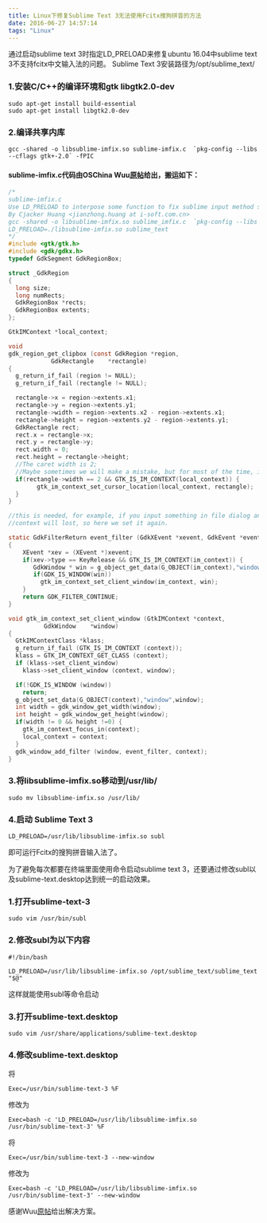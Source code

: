 ```yaml
---
title: Linux下修复Sublime Text 3无法使用Fcitx搜狗拼音的方法
date: 2016-06-27 14:57:14
tags: "Linux"
---
```


通过启动sublime text 3时指定LD_PRELOAD来修复ubuntu 16.04中sublime text 3不支持fcitx中文输入法的问题。
Sublime Text 3安装路径为/opt/sublime_text/

### 1.安装C/C++的编译环境和gtk libgtk2.0-dev

    sudo apt-get install build-essential
    sudo apt-get install libgtk2.0-dev

### 2.编译共享内库

    gcc -shared -o libsublime-imfix.so sublime-imfix.c  `pkg-config --libs --cflags gtk+-2.0` -fPIC

#### sublime-imfix.c代码由OSChina Wuu[原帖](http://my.oschina.net/wugaoxing/blog/121281)给出，搬运如下：

```c
/*
sublime-imfix.c
Use LD_PRELOAD to interpose some function to fix sublime input method support for linux.
By Cjacker Huang <jianzhong.huang at i-soft.com.cn>
gcc -shared -o libsublime-imfix.so sublime_imfix.c  `pkg-config --libs --cflags gtk+-2.0` -fPIC
LD_PRELOAD=./libsublime-imfix.so sublime_text
*/
#include <gtk/gtk.h>
#include <gdk/gdkx.h>
typedef GdkSegment GdkRegionBox;

struct _GdkRegion
{
  long size;
  long numRects;
  GdkRegionBox *rects;
  GdkRegionBox extents;
};

GtkIMContext *local_context;

void
gdk_region_get_clipbox (const GdkRegion *region,
            GdkRectangle    *rectangle)
{
  g_return_if_fail (region != NULL);
  g_return_if_fail (rectangle != NULL);

  rectangle->x = region->extents.x1;
  rectangle->y = region->extents.y1;
  rectangle->width = region->extents.x2 - region->extents.x1;
  rectangle->height = region->extents.y2 - region->extents.y1;
  GdkRectangle rect;
  rect.x = rectangle->x;
  rect.y = rectangle->y;
  rect.width = 0;
  rect.height = rectangle->height; 
  //The caret width is 2; 
  //Maybe sometimes we will make a mistake, but for most of the time, it should be the caret.
  if(rectangle->width == 2 && GTK_IS_IM_CONTEXT(local_context)) {
        gtk_im_context_set_cursor_location(local_context, rectangle);
  }
}

//this is needed, for example, if you input something in file dialog and return back the edit area
//context will lost, so here we set it again.

static GdkFilterReturn event_filter (GdkXEvent *xevent, GdkEvent *event, gpointer im_context)
{
    XEvent *xev = (XEvent *)xevent;
    if(xev->type == KeyRelease && GTK_IS_IM_CONTEXT(im_context)) {
       GdkWindow * win = g_object_get_data(G_OBJECT(im_context),"window");
       if(GDK_IS_WINDOW(win))
         gtk_im_context_set_client_window(im_context, win);
    }
    return GDK_FILTER_CONTINUE;
}

void gtk_im_context_set_client_window (GtkIMContext *context,
          GdkWindow    *window)
{
  GtkIMContextClass *klass;
  g_return_if_fail (GTK_IS_IM_CONTEXT (context));
  klass = GTK_IM_CONTEXT_GET_CLASS (context);
  if (klass->set_client_window)
    klass->set_client_window (context, window);

  if(!GDK_IS_WINDOW (window))
    return;
  g_object_set_data(G_OBJECT(context),"window",window);
  int width = gdk_window_get_width(window);
  int height = gdk_window_get_height(window);
  if(width != 0 && height !=0) {
    gtk_im_context_focus_in(context);
    local_context = context;
  }
  gdk_window_add_filter (window, event_filter, context); 
}
```

### 3.将libsublime-imfix.so移动到/usr/lib/

    sudo mv libsublime-imfix.so /usr/lib/

### 4.启动 Sublime Text 3

    LD_PRELOAD=/usr/lib/libsublime-imfix.so subl

即可运行Fcitx的搜狗拼音输入法了。

为了避免每次都要在终端里面使用命令启动sublime text 3，还要通过修改subl以及sublime-text.desktop达到统一的启动效果。

### 1.打开sublime-text-3

    sudo vim /usr/bin/subl

### 2.修改subl为以下内容

    #!/bin/bash

    LD_PRELOAD=/usr/lib/libsublime-imfix.so /opt/sublime_text/sublime_text "$@"

这样就能使用subl等命令启动

### 3.打开sublime-text.desktop

    sudo vim /usr/share/applications/sublime-text.desktop

### 4.修改sublime-text.desktop

将

    Exec=/usr/bin/sublime-text-3 %F

修改为

    Exec=bash -c 'LD_PRELOAD=/usr/lib/libsublime-imfix.so /usr/bin/sublime-text-3' %F

将

    Exec=/usr/bin/sublime-text-3 --new-window

修改为

    Exec=bash -c 'LD_PRELOAD=/usr/lib/libsublime-imfix.so /usr/bin/sublime-text-3' --new-window

感谢Wuu[原帖](http://my.oschina.net/wugaoxing/blog/121281)给出解决方案。

